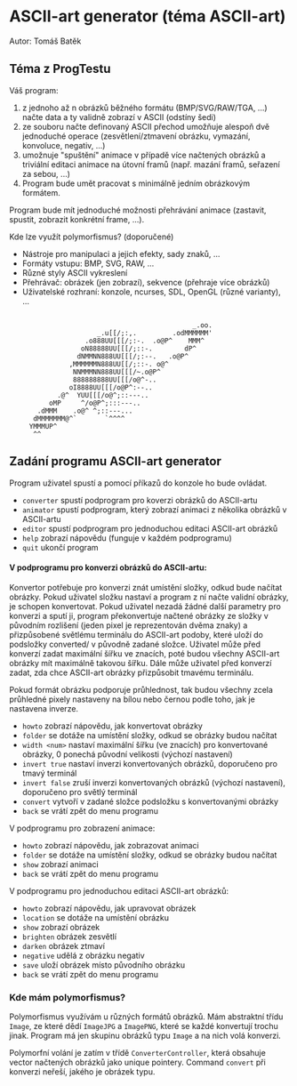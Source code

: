 # ASCII-art generator (téma ASCII-art)
Autor: Tomáš Batěk

## Téma z ProgTestu

Váš program:

1. z jednoho až n obrázků běžného formátu (BMP/SVG/RAW/TGA, ...) načte data a ty validně zobrazí v ASCII (odstíny šedi)
2. ze souboru načte definovaný ASCII přechod
umožňuje alespoň dvě jednoduché operace (zesvětlení/ztmavení obrázku, vymazání, konvoluce, negativ, ...)
3. umožnuje "spuštění" animace v případě více načtených obrázků a triviální editaci animace na útovní framů (např. mazání framů, seřazení za sebou, ...)
4. Program bude umět pracovat s minimálně jedním obrázkovým formátem.

Program bude mít jednoduché možnosti přehrávání animace (zastavit, spustit, zobrazit konkrétní frame, ...).

Kde lze využít polymorfismus? (doporučené)

- Nástroje pro manipulaci a jejich efekty, sady znaků, ...
- Formáty vstupu: BMP, SVG, RAW, ...
- Různé styly ASCII vykreslení
- Přehrávač: obrázek (jen zobrazí), sekvence (přehraje více obrázků)
- Uživatelské rozhraní: konzole, ncurses, SDL, OpenGL (různé varianty), ...

```

                                              _.oo.
                      _.u[[/;:,.         .odMMMMMM'
                   .o888UU[[[/;:-.  .o@P^    MMM^
                  oN88888UU[[[/;::-.        dP^
                 dNMMNN888UU[[[/;:--.   .o@P^
               ,MMMMMMN888UU[[/;::-. o@^
                NNMMMNN888UU[[[/~.o@P^
                888888888UU[[[/o@^-..
               oI8888UU[[[/o@P^:--..
            .@^  YUU[[[/o@^;::---..
          oMP     ^/o@P^;:::---..
       .dMMM    .o@^ ^;::---...
      dMMMMMMM@^`       `^^^^
     YMMMUP^
      ^^
```

## Zadání programu ASCII-art generator
Program uživatel spustí a pomocí příkazů do konzole ho bude ovládat.
- `converter` spustí podprogram pro koverzi obrázků do ASCII-artu
- `animator` spustí podprogram, který zobrazí animaci z několika obrázků v ASCII-artu
- `editor` spustí podprogram pro jednoduchou editaci ASCII-art obrázků
- `help` zobrazí nápovědu (funguje v každém podprogramu)
- `quit` ukončí program

#### V podprogramu pro konverzi obrázků do ASCII-artu:

Konvertor potřebuje pro konverzi znát umístění složky, odkud bude načítat obrázky.
Pokud uživatel složku nastaví a program z ní načte validní obrázky, je schopen konvertovat. 
Pokud uživatel nezadá žádné další parametry pro konverzi a sputí ji, program překonvertuje
načtené obrázky ze složky v původním rozlišení (jeden pixel je reprezentován dvěma znaky)
a přizpůsobené světlému terminálu do ASCII-art podoby, které uloží do podsložky converted/ v původně
zadané složce. Uživatel může před konverzí zadat maximální šířku ve znacích,
poté budou všechny ASCII-art obrázky mít maximálně takovou šířku. Dále může uživatel před konverzí
zadat, zda chce ASCII-art obrázky přizpůsobit tmavému terminálu.

Pokud formát obrázku podporuje průhlednost, tak budou všechny zcela průhledné pixely nastaveny
na bílou nebo černou podle toho, jak je nastavena inverze.

- `howto` zobrazí nápovědu, jak konvertovat obrázky
- `folder` se dotáže na umístění složky, odkud se obrázky budou načítat
- `width <num>` nastaví maximální šířku (ve znacích) pro konvertované obrázky, 0 ponechá původní velikosti
(výchozí nastavení)
- `invert true` nastaví inverzi konvertovaných obrázků, doporučeno pro tmavý terminál
- `invert false` zruší inverzi konvertovaných obrázků (výchozí nastavení), doporučeno pro světlý terminál
- `convert` vytvoří v zadané složce podsložku s konvertovanými obrázky 
- `back` se vrátí zpět do menu programu

V podprogramu pro zobrazení animace:
- `howto` zobrazí nápovědu, jak zobrazovat animaci
- `folder` se dotáže na umístění složky, odkud se obrázky budou načítat
- `show` zobrazí animaci
- `back` se vrátí zpět do menu programu

V podprogramu pro jednoduchou editaci ASCII-art obrázků:
- `howto` zobrazí nápovědu, jak upravovat obrázek
- `location` se dotáže na umístění obrázku
- `show` zobrazí obrázek
- `brighten` obrázek zesvětlí
- `darken` obrázek ztmaví
- `negative` udělá z obrázku negativ
- `save` uloží obrázek místo původního obrázku
- `back` se vrátí zpět do menu programu

### Kde mám polymorfismus?
Polymorfismus využívám u různých formátů obrázků. Mám abstraktní třídu `Image`, ze které
dědí `ImageJPG` a `ImagePNG`, které se každé konvertují trochu jinak. Program má
jen skupinu obrázků typu `Image` a na nich volá konverzi.

Polymorfní volání je zatím v třídě `ConverterController`, která obsahuje
vector načtených obrázků jako unique pointery. Command `convert` při konverzi
neřeší, jakého je obrázek typu.
